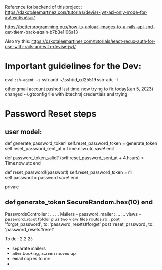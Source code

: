 Reference for backend of this project :
https://dakotaleemartinez.com/tutorials/devise-jwt-api-only-mode-for-authentication/

https://betterprogramming.pub/how-to-upload-images-to-a-rails-api-and-get-them-back-again-b7b3e1106a13

Also try this:
https://dakotaleemartinez.com/tutorials/react-redux-auth-for-use-with-rails-api-with-devise-jwt/

# Important guidelines for the Dev:

eval `ssh-agent -s`
ssh-add ~/.ssh/id_ed25519
ssh-add -l



other gmail account pushed last time. now trying to fix today(Jan 5, 2023)
changed ~/.gitconfig file with ibtechraj credentials and trying

# Password Reset steps
user model:
-----
def generate_password_token!
 self.reset_password_token = generate_token
 self.reset_password_sent_at = Time.now.utc
 save!
end

def password_token_valid?
 (self.reset_password_sent_at + 4.hours) > Time.now.utc
end

def reset_password!(password)
 self.reset_password_token = nil
 self.password = password
 save!
end
  
private

def generate_token
 SecureRandom.hex(10)
end
-----
PasswordsController :
...
...
Mailers - password_mailer :
...
...
views - password_reset folder plus two view files
routes.rb :
     post 'forgot_password', to: 'password_resets#forgot'
     post 'reset_password', to: 'password_resets#reset'

To do : 2.2.23
- separate mailers
- after booking, screen moves up
- email copies to me
- 